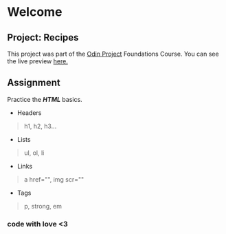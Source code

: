 # Welcome

## Project: Recipes

This project was part of the [Odin Project](https://www.theodinproject.com) Foundations Course.
You can see the live preview [here.](https://eszdevstar.github.io/odin-recipes/)

## Assignment

Practice the _**HTML**_ basics. 

* Headers
>  h1, h2, h3...

* Lists
>  ul, ol, li

* Links
>  a href="", img scr=""

* Tags
>  p, strong, em


### code with love <3
